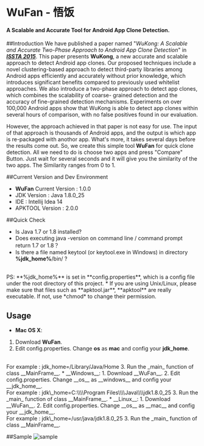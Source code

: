 WuFan - 悟饭
=====
#### A Scalable and Accurate Tool for Android App Clone Detection.

##Introduction
We have published a paper named "*WuKong: A Scalable and Accurate Two-Phase Approach to Android App Clone Detection*" in _**[ISSTA 2015](http://issta2015.cs.uoregon.edu)**_. This paper presents __WuKong__, a new accurate and scalable approach to detect Android app clones. Our proposed techniques include a novel clustering-based approach to detect third-party libraries among Android apps efficiently and accurately without prior knowledge, which introduces significant benefits compared to previously used whitelist approaches. We also introduce a two-phase approach to detect app clones, which combines the scalability of coarse- grained detection and the accuracy of fine-grained detection mechanisms. Experiments on over 100,000 Android apps show that WuKong is able to detect app clones within several hours of comparison, with no false positives found in our evaluation.

However, the approach achieved in that paper is not easy for use. The input of that approach is thousands of Android apps, and the output is which app is re-packaged with anothor app. What's more, it takes several days before the results come out. So, we create this simple tool **WuFan** for quick clone detection. All we need to do is choose two apps and press "Compare" Button. Just wait for several seconds and it will give you the similarity of the two apps. The Similarity ranges from 0 to 1.

##Current Version and Dev Environment
* __WuFan__ Current Version : 1.0.0
* JDK Version : Java 1.8.0_25
* IDE : Intellij Idea 14
* APKTOOL Version : 2.0.0

##Quick Check
* Is Java 1.7 or 1.8 installed?
* Does executing java -version on command line / command prompt return 1.7 or 1.8？
* Is there a file named keytool (or keytool.exe in Windows) in directory **%jdk_home%**/bin/ ?
<br>
PS: **%jdk_home%** is set in **config.properties**, which is a config file under the root directory of this project.
* If you are using Unix/Linux, please make sure that files such as **apktool.jar**, **apktool** are really executable. If not, use *chmod* to change their permission.

## Usage
* __Mac OS X__:
 1. Download __WuFan__.
 2. Edit config.properties. Change __os__ as __mac__ and config your __jdk_home__.
<br>
For example : jdk_home=/Library/Java/Home
 3. Run the _main_ function of class __MainFrame__.
* __Windows__:
 1. Download __WuFan__.
 2. Edit config.properties. Change __os__ as __windows__ and config your __jdk_home__.
<br>
For example : jdk\_home=C:\\\\Program Files\\\\Java\\\\jdk1.8.0_25
 3. Run the _main_ function of class __MainFrame__.
* __Linux__:
 1. Download __WuFan__.
 2. Edit config.properties. Change __os__ as __mac__ and config your __jdk_home__.
<br>
For example : jdk\_home=/usr/java/jdk1.8.0_25 
 3. Run the _main_ function of class __MainFrame__.




##Sample
![sample](https://raw.githubusercontent.com/pkumza/WuFan/master/Sample.png)

